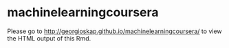 # machinelearningcoursera

Please go to http://georgioskap.github.io/machinelearningcoursera/ to view the HTML output of this Rmd.
